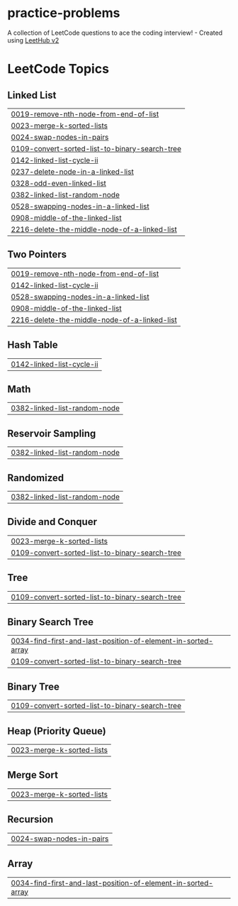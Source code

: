 # practice-problems
A collection of LeetCode questions to ace the coding interview! - Created using [LeetHub v2](https://github.com/arunbhardwaj/LeetHub-2.0)

<!---LeetCode Topics Start-->
# LeetCode Topics
## Linked List
|  |
| ------- |
| [0019-remove-nth-node-from-end-of-list](https://github.com/suhanikalra/practice-problems/tree/master/0019-remove-nth-node-from-end-of-list) |
| [0023-merge-k-sorted-lists](https://github.com/suhanikalra/practice-problems/tree/master/0023-merge-k-sorted-lists) |
| [0024-swap-nodes-in-pairs](https://github.com/suhanikalra/practice-problems/tree/master/0024-swap-nodes-in-pairs) |
| [0109-convert-sorted-list-to-binary-search-tree](https://github.com/suhanikalra/practice-problems/tree/master/0109-convert-sorted-list-to-binary-search-tree) |
| [0142-linked-list-cycle-ii](https://github.com/suhanikalra/practice-problems/tree/master/0142-linked-list-cycle-ii) |
| [0237-delete-node-in-a-linked-list](https://github.com/suhanikalra/practice-problems/tree/master/0237-delete-node-in-a-linked-list) |
| [0328-odd-even-linked-list](https://github.com/suhanikalra/practice-problems/tree/master/0328-odd-even-linked-list) |
| [0382-linked-list-random-node](https://github.com/suhanikalra/practice-problems/tree/master/0382-linked-list-random-node) |
| [0528-swapping-nodes-in-a-linked-list](https://github.com/suhanikalra/practice-problems/tree/master/0528-swapping-nodes-in-a-linked-list) |
| [0908-middle-of-the-linked-list](https://github.com/suhanikalra/practice-problems/tree/master/0908-middle-of-the-linked-list) |
| [2216-delete-the-middle-node-of-a-linked-list](https://github.com/suhanikalra/practice-problems/tree/master/2216-delete-the-middle-node-of-a-linked-list) |
## Two Pointers
|  |
| ------- |
| [0019-remove-nth-node-from-end-of-list](https://github.com/suhanikalra/practice-problems/tree/master/0019-remove-nth-node-from-end-of-list) |
| [0142-linked-list-cycle-ii](https://github.com/suhanikalra/practice-problems/tree/master/0142-linked-list-cycle-ii) |
| [0528-swapping-nodes-in-a-linked-list](https://github.com/suhanikalra/practice-problems/tree/master/0528-swapping-nodes-in-a-linked-list) |
| [0908-middle-of-the-linked-list](https://github.com/suhanikalra/practice-problems/tree/master/0908-middle-of-the-linked-list) |
| [2216-delete-the-middle-node-of-a-linked-list](https://github.com/suhanikalra/practice-problems/tree/master/2216-delete-the-middle-node-of-a-linked-list) |
## Hash Table
|  |
| ------- |
| [0142-linked-list-cycle-ii](https://github.com/suhanikalra/practice-problems/tree/master/0142-linked-list-cycle-ii) |
## Math
|  |
| ------- |
| [0382-linked-list-random-node](https://github.com/suhanikalra/practice-problems/tree/master/0382-linked-list-random-node) |
## Reservoir Sampling
|  |
| ------- |
| [0382-linked-list-random-node](https://github.com/suhanikalra/practice-problems/tree/master/0382-linked-list-random-node) |
## Randomized
|  |
| ------- |
| [0382-linked-list-random-node](https://github.com/suhanikalra/practice-problems/tree/master/0382-linked-list-random-node) |
## Divide and Conquer
|  |
| ------- |
| [0023-merge-k-sorted-lists](https://github.com/suhanikalra/practice-problems/tree/master/0023-merge-k-sorted-lists) |
| [0109-convert-sorted-list-to-binary-search-tree](https://github.com/suhanikalra/practice-problems/tree/master/0109-convert-sorted-list-to-binary-search-tree) |
## Tree
|  |
| ------- |
| [0109-convert-sorted-list-to-binary-search-tree](https://github.com/suhanikalra/practice-problems/tree/master/0109-convert-sorted-list-to-binary-search-tree) |
## Binary Search Tree
|  |
| ------- |
| [0034-find-first-and-last-position-of-element-in-sorted-array](https://github.com/suhanikalra/practice-problems/tree/master/0034-find-first-and-last-position-of-element-in-sorted-array) |
| [0109-convert-sorted-list-to-binary-search-tree](https://github.com/suhanikalra/practice-problems/tree/master/0109-convert-sorted-list-to-binary-search-tree) |
## Binary Tree
|  |
| ------- |
| [0109-convert-sorted-list-to-binary-search-tree](https://github.com/suhanikalra/practice-problems/tree/master/0109-convert-sorted-list-to-binary-search-tree) |
## Heap (Priority Queue)
|  |
| ------- |
| [0023-merge-k-sorted-lists](https://github.com/suhanikalra/practice-problems/tree/master/0023-merge-k-sorted-lists) |
## Merge Sort
|  |
| ------- |
| [0023-merge-k-sorted-lists](https://github.com/suhanikalra/practice-problems/tree/master/0023-merge-k-sorted-lists) |
## Recursion
|  |
| ------- |
| [0024-swap-nodes-in-pairs](https://github.com/suhanikalra/practice-problems/tree/master/0024-swap-nodes-in-pairs) |
## Array
|  |
| ------- |
| [0034-find-first-and-last-position-of-element-in-sorted-array](https://github.com/suhanikalra/practice-problems/tree/master/0034-find-first-and-last-position-of-element-in-sorted-array) |
<!---LeetCode Topics End-->